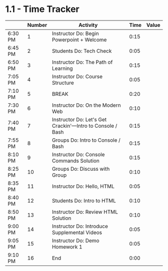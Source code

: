 # 1.1 - Time Tracker

|         | Number | Activity                                                  | Time | Value |
| ------- | ------ | --------------------------------------------------------- | ---- | ----- |
| 6:30 PM | 1      | Instructor Do: Begin Powerpoint + Welcome                 | 0:15 |       |
| 6:45 PM | 2      | Students Do: Tech Check                                   | 0:05 |       |
| 6:50 PM | 3      | Instructor Do: The Path of Learning                       | 0:15 |       |
| 7:05 PM | 4      | Instructor Do: Course Structure                           | 0:05 |       |
| 7:10 PM | 5      | BREAK                                                     | 0:20 |       |
| 7:30 PM | 6      | Instructor Do: On the Modern Web                          | 0:10 |       |
| 7:40 PM | 7      | Instructor Do: Let's Get Crackin'—Intro to Console / Bash | 0:15 |       |
| 7:55 PM | 8      | Groups Do: Intro to Console / Bash                        | 0:15 |       |
| 8:10 PM | 9      | Instructor Do: Console Commands Solution                  | 0:15 |       |
| 8:25 PM | 10     | Groups Do: Discuss with Group                             | 0:10 |       |
| 8:35 PM | 11     | Instructor Do: Hello, HTML                                | 0:05 |       |
| 8:40 PM | 12     | Students Do: Intro to HTML                                | 0:10 |       |
| 8:50 PM | 13     | Instructor Do: Review HTML Solution                       | 0:10 |       |
| 9:00 PM | 14     | Instructor Do: Introduce Supplemental Videos              | 0:05 |       |
| 9:05 PM | 15     | Instructor Do: Demo Homework 1                            | 0:05 |       |
| 9:10 PM | 16     | End                                                       | 0:00 |       |
